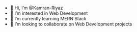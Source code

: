 - 👋 Hi, I’m @Kamran-Riyaz
- 👀 I’m interested in Web Development
- 🌱 I’m currently learning MERN Stack
- 💞️ I’m looking to collaborate on Web Development projects
<!--- - 📫 How to reach me ...
--->

<!---
Kamran-Riyaz/Kamran-Riyaz is a ✨ special ✨ repository because its `README.md` (this file) appears on your GitHub profile.
You can click the Preview link to take a look at your changes.
--->
